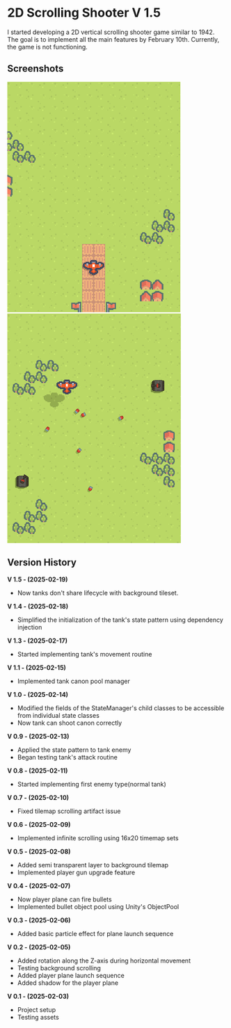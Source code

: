 # 2D Scrolling Shooter V 1.5

I started developing a 2D vertical scrolling shooter game similar to 1942. The goal is to implement all the main features by February 10th. Currently, the game is not functioning.

## Screenshots

![screenshot](Assets/Screenshot/screenshot-V1.0-01.png)
![screenshot](Assets/Screenshot/screenshot-V1.0-02.png)

## Version History
**V 1.5 - (2025-02-19)**
- Now tanks don't share lifecycle with background tileset.

**V 1.4 - (2025-02-18)**
- Simplified the initialization of the tank's state pattern using dependency injection

**V 1.3 - (2025-02-17)**
- Started implementing tank's movement routine

**V 1.1 - (2025-02-15)**
- Implemented tank canon pool manager

**V 1.0 - (2025-02-14)**
- Modified the fields of the StateManager's child classes to be accessible from individual state classes
- Now tank can shoot canon correctly

**V 0.9 - (2025-02-13)**
- Applied the state pattern to tank enemy
- Began testing tank's attack routine

**V 0.8 - (2025-02-11)**
- Started implementing first enemy type(normal tank)

**V 0.7 - (2025-02-10)**
- Fixed tilemap scrolling artifact issue

**V 0.6 - (2025-02-09)**
- Implemented infinite scrolling using 16x20 timemap sets

**V 0.5 - (2025-02-08)**
- Added semi transparent layer to background tilemap
- Implemented player gun upgrade feature

**V 0.4 - (2025-02-07)**
- Now player plane can fire bullets
- Implemented bullet object pool using Unity's ObjectPool

**V 0.3 - (2025-02-06)**
- Added basic particle effect for plane launch sequence

**V 0.2 - (2025-02-05)**
- Added rotation along the Z-axis during horizontal movement
- Testing background scrolling
- Added player plane launch sequence
- Added shadow for the player plane

**V 0.1 - (2025-02-03)**
- Project setup
- Testing assets
